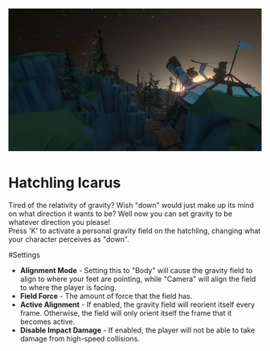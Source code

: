 # ![HatchlingIcarus](ow_icarus_vid.webp)

# Hatchling Icarus
Tired of the relativity of gravity? Wish "down" would just make up its mind on what direction it wants to be? Well now you can set gravity to be whatever direction you 
please! 
<br />Press 'K' to activate a personal gravity field on the hatchling, changing what your character perceives as "down".

#Settings
* **Alignment Mode** - Setting this to "Body" will cause the gravity field to align to where your feet are pointing, while "Camera" will align the field to where the player is facing.
* **Field Force** - The amount of force that the field has.
* **Active Alignment** - If enabled, the gravity field will reorient itself every frame. Otherwise, the field will only orient itself the frame that it becomes active.
* **Disable Impact Damage** - If enabled, the player will not be able to take damage from high-speed collisions.

